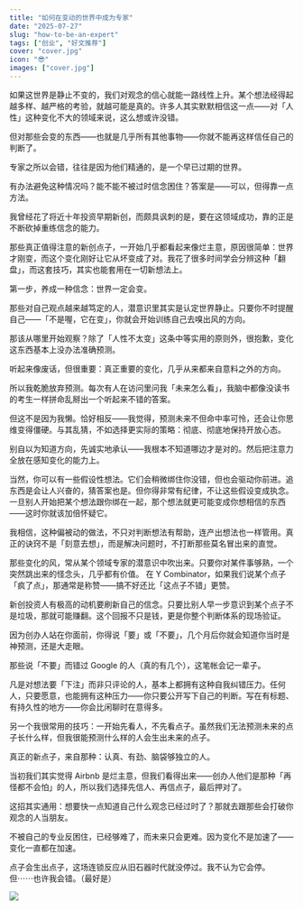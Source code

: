 ```yaml
---
title: "如何在变动的世界中成为专家"
date: "2025-07-27"
slug: "how-to-be-an-expert"
tags: ["创业", "好文推荐"]
cover: "cover.jpg"
icon: "😎"
images: ["cover.jpg"]
---
```

如果这世界是静止不变的，我们对观念的信心就能一路线性上升。某个想法经得起越多样、越严格的考验，就越可能是真的。许多人其实默默相信这一点——对「人性」这种变化不大的领域来说，这么想或许没错。



但对那些会变的东西——也就是几乎所有其他事物——你就不能再这样信任自己的判断了。



专家之所以会错，往往是因为他们精通的，是一个早已过期的世界。



有办法避免这种情况吗？能不能不被过时信念困住？答案是——可以，但得靠一点方法。



我曾经花了将近十年投资早期新创，而颇具讽刺的是，要在这领域成功，靠的正是不断砍掉重练信念的能力。



那些真正值得注意的新创点子，一开始几乎都看起来像烂主意，原因很简单：世界才刚变，而这个变化刚好让它从坏变成了对。我花了很多时间学会分辨这种「翻盘」，而这套技巧，其实也能套用在一切新想法上。



第一步，养成一种信念：世界一定会变。



那些对自己观点越来越笃定的人，潜意识里其实是认定世界静止。只要你不时提醒自己——「不是喔，它在变」，你就会开始训练自己去嗅出风的方向。



那该从哪里开始观察？除了「人性不太变」这条中等实用的原则外，很抱歉，变化这东西基本上没办法准确预测。



听起来像废话，但很重要：真正重要的变化，几乎从来都来自意料之外的方向。



所以我乾脆放弃预测。每次有人在访问里问我「未来怎么看」，我脑中都像没读书的考生一样拼命乱掰出一个听起来不错的答案。



但这不是因为我懒。恰好相反——我觉得，预测未来不但命中率可怜，还会让你思维变得僵硬。与其乱猜，不如选择更实际的策略：彻底、彻底地保持开放心态。



别自以为知道方向，先诚实地承认——我根本不知道哪边才是对的。然后把注意力全放在感知变化的能力上。



当然，你可以有一些假设性想法。它们会稍微绑住你没错，但也会驱动你前进。追东西是会让人兴奋的，猜答案也是。但你得非常有纪律，不让这些假设变成执念。
一旦别人开始把某个想法跟你绑在一起，那个想法就更可能变成你想相信的东西——这时你就该加倍怀疑它。



我相信，这种偏被动的做法，不只对判断想法有帮助，连产出想法也一样管用。真正的诀窍不是「刻意去想」，而是解决问题时，不打断那些莫名冒出来的直觉。



那些变化的风，常从某个领域专家的潜意识中吹出来。只要你对某件事够熟，一个突然跳出来的怪念头，几乎都有价值。
在 Y Combinator，如果我们说某个点子「疯了点」，那通常是称赞——搞不好还比「这点子不错」更赞。



新创投资人有极高的动机要刷新自己的信念。只要比别人早一步意识到某个点子不是垃圾，那就可能赚翻。这个回报不只是钱，更是你整个判断体系的现场验证。



因为创办人站在你面前，你得说「要」或「不要」，几个月后你就会知道你当时是神预测，还是大走眼。



那些说「不要」而错过 Google 的人（真的有几个），这笔帐会记一辈子。



凡是对想法要「下注」而非只评论的人，基本上都拥有这种自我纠错压力。任何人，只要愿意，也能拥有这种压力——你只要公开写下自己的判断。写在有标题、有持久性的地方——你会比闲聊时在意得多。



另一个我很常用的技巧：一开始先看人，不先看点子。虽然我们无法预测未来的点子长什么样，但我很能预测什么样的人会生出未来的点子。



真正的新点子，来自那种：认真、有劲、脑袋够独立的人。



当初我们其实觉得 Airbnb 是烂主意，但我们看得出来——创办人他们是那种「再怪都不会怕」的人，所以我们选择先信人、再信点子，最后押对了。



这招其实通用：想要快一点知道自己什么观念已经过时了？那就去跟那些会打破你观念的人当朋友。



不被自己的专业反困住，已经够难了，而未来只会更难。因为变化不是加速了——变化一直都在加速。



点子会生出点子，这场连锁反应从旧石器时代就没停过。我不认为它会停。
但⋯⋯也许我会错。（最好是）




![](https://prod-files-secure.s3.us-west-2.amazonaws.com/112d0858-5090-4d34-a606-b75eb8d65fd2/46476355-9cf3-4e99-9b7a-3531bc426380/1000202064.png?X-Amz-Algorithm=AWS4-HMAC-SHA256&X-Amz-Content-Sha256=UNSIGNED-PAYLOAD&X-Amz-Credential=ASIAZI2LB4663FBKFJRO%2F20250910%2Fus-west-2%2Fs3%2Faws4_request&X-Amz-Date=20250910T214327Z&X-Amz-Expires=3600&X-Amz-Security-Token=IQoJb3JpZ2luX2VjEI7%2F%2F%2F%2F%2F%2F%2F%2F%2F%2FwEaCXVzLXdlc3QtMiJGMEQCIGXxuILsXuTWe6l2hVmEa9dPgJt4Wu9IcaGd%2BhY%2B3xWXAiBxiK0mUmcN%2FRO5Q3HivtND6Wl5r312qCD7fWdE15n%2F4SqIBAj3%2F%2F%2F%2F%2F%2F%2F%2F%2F%2F8BEAAaDDYzNzQyMzE4MzgwNSIM8ELIHMtSs36awNcAKtwDBj3PHle%2BmfQ7blienkyG4V5A4quoYkJ%2B%2B%2BANOK%2Bd3CTY2K%2BpZRsod0U2uspVi%2BROQ5F91NlayV1mBdE%2Fwfbbs04%2BEW9Lkkb8Us4QciLTBOxCRuASRpUg9oJCfjJHzqqzUxGrFoS%2BFVh3dvmKX5896Bl5to4eIUqqJB51vOBpMeh7HfPvISLBC9OUxoHrB3GhvOTM5wE2vtKXgjH%2BlsI2H6eYOjBBNL2WjqOxkvj4PcBfAvJdGQyEFzGYPbdx8lER4s%2F6dCgno0q4ZHP03GLvU%2F%2BENGBMBTnUtzf2Mqm5QQNIZDjKnmDbrKwRbaTNaq625LNPQKky0IvP5BrJ8HvoubIKpi%2BcxEBZqixlEtTjUTSfwpi5jAhD%2BdyFwYj8GNd75kdLuiMlcjEo56SoJI8L8Br%2Bw2fH%2FPk8Mam52VphaA9NeR8krCccb3D%2FPEaT0pyUw70f%2FmK3TLZtbF8vRnjmsuQ6hDns7ToT9YJoqk6KSfJ8L6CS5brPho%2FfYtOyLNdZwZ5Pchxt%2F43a%2Fw0vqaJ1lRiUe04YsnYK7CTS3kIcHEp6sx%2BboFxtI%2B%2FDfiD9qb9OpFfz4eeZcLKY5AQSYCCi3hlspTbWCyQKfQylHqEiQL%2BRntV2cUcdPXDAsM4wutyHxgY6pgFfDuDontVakJCABhB%2F%2BSLw%2BkqiC7l7THiuwmRiamjfBwJfefwXxGhtxPjZqSYtA%2F0h9cT0h%2BcbnJ%2BTUNwLEAPEmERROTKY2mm5qkzLIc6ONMoG4s5BTZTfQmIxcTZg9rkPA0BbIh5oWV6AIzW6yBxWHrpj9EcalbJGsugMZf2bdXlPrJ%2BTIjAtvqUYtX5tNGEM8Jh%2BjhLvsBFe2CA8kWv26qN%2B4gDr&X-Amz-Signature=a3712e27e38744ffebeeda448896f2be1b849b3658d0c0a0689d42c62678c292&X-Amz-SignedHeaders=host&x-amz-checksum-mode=ENABLED&x-id=GetObject)

